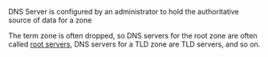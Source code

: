 

DNS Server is configured by an administrator to hold the authoritative source of data for a zone

The term zone is often dropped, so DNS servers for the root zone are often called [root servers](https://www.iana.org/domains/root/servers), DNS servers for a TLD zone are TLD servers, and so on.